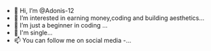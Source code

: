 - 👋 Hi, I’m @Adonis-12
- 👀 I’m interested in earning money,coding and building aesthetics...
- 🌱 I’m just a beginner in coding ...
- 💞️ I'm single...
- 📫 You can follow me on social media
-...

<!---
Adonis-12/Adonis-12 is a ✨ special ✨ repository because its `README.md` (this file) appears on your GitHub profile.
You can click the Preview link to take a look at your changes.
--->
